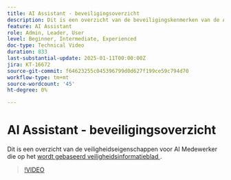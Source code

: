 ```yaml
---
title: AI Assistant - beveiligingsoverzicht
description: Dit is een overzicht van de beveiligingskenmerken van de AI Assistant op basis van het veiligheidsinformatieblad.
feature: AI Assistant
role: Admin, Leader, User
level: Beginner, Intermediate, Experienced
doc-type: Technical Video
duration: 833
last-substantial-update: 2025-01-11T00:00:00Z
jira: KT-16672
source-git-commit: f64623255c045396799d0d627f199ce59c794d70
workflow-type: tm+mt
source-wordcount: '45'
ht-degree: 0%

---
```



# AI Assistant - beveiligingsoverzicht

Dit is een overzicht van de veiligheidseigenschappen voor AI Medewerker die op het <a href="https://www.adobe.com/content/dam/cc/en/trust-center/ungated/whitepapers/experience-cloud/adobe-ai-assistant-in-aep-security-fact-sheet.pdf"> wordt gebaseerd veiligheidsinformatieblad </a>.

>[!VIDEO](https://video.tv.adobe.com/v/3441066/?learn=on&enablevpops)
